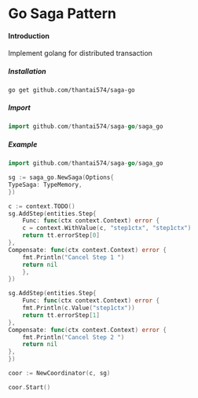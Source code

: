 # Go Saga Pattern 
#### Introduction 
Implement golang for distributed transaction 

##### Installation 
```shell
go get github.com/thantai574/saga-go
```
##### Import 
```go
import github.com/thantai574/saga-go/saga_go
```
##### Example 
```go
import github.com/thantai574/saga-go/saga_go

sg := saga_go.NewSaga(Options{
TypeSaga: TypeMemory,
})

c := context.TODO()
sg.AddStep(entities.Step{
    Func: func(ctx context.Context) error {
    c = context.WithValue(c, "step1ctx", "step1ctx")
    return tt.errorStep[0]
},
Compensate: func(ctx context.Context) error {
    fmt.Println("Cancel Step 1 ")
    return nil
    },
})

sg.AddStep(entities.Step{
    Func: func(ctx context.Context) error {
    fmt.Println(c.Value("step1ctx"))
    return tt.errorStep[1]
},
Compensate: func(ctx context.Context) error {
    fmt.Println("Cancel Step 2 ")
    return nil
},
})

coor := NewCoordinator(c, sg)

coor.Start()
```
##